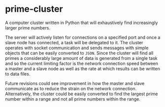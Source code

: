 # prime-cluster

A computer cluster written in Python that will exhaustively find increasingly larger prime numbers.

The server will actively listen for connections on a specified port and once a slave node has connected, a task will be delegated to it. The cluster operates with socket communication and sends messages with simple objects that can be easily converted to `JSON`. Since the cluster will find all primes a considerably large amount of data is generated from a single task and so the current limiting factor is the network connection speed between a master and a slave node as well as the rate at which results can be written to data files.

Future revisions could see improvement in how the master and slave communicate as to reduce the strain on the network connection. Alternatively, the cluster could be easily converted to find the largest prime number within a range and not all prime numbers within the range.
